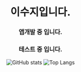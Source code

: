 <div align="center">
  <h1>이수지입니다.</h1>
  <h3>앱개발 중 입니다.</h3>
  <h3>테스트 중 입니다.</h3>
  
  ![GitHub stats](https://github-readme-stats.vercel.app/api?username=jj04&&show_icons=true&theme=highcontrast)
  ![Top Langs](https://github-readme-stats.vercel.app/api/top-langs/?username=jj04&layout=compact&theme=highcontrast)
  
</div>
